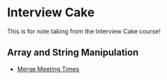 # Interview Cake
This is for note taking from the Interview Cake course!
## Array and String Manipulation
- [Merge Meeting Times](https://github.com/phoenixthefirebird/Interview-Cake-/blob/4af3a35405da7d25e10b6ed16eb47650dd4ba284/Array%20and%20String%20Manipulation/merge_meeting_time.py#L1)
